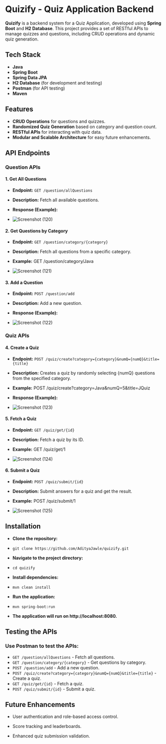 # Quizify - Quiz Application Backend

**Quizify** is a backend system for a Quiz Application, developed using **Spring Boot** and **H2 Database**. This project provides a set of RESTful APIs to manage quizzes and questions, including CRUD operations and dynamic quiz generation.

## Tech Stack

- **Java**
- **Spring Boot**
- **Spring Data JPA**
- **H2 Database** (for development and testing)
- **Postman** (for API testing)
- **Maven**

## Features

- **CRUD Operations** for questions and quizzes.
- **Randomized Quiz Generation** based on category and question count.
- **RESTful APIs** for interacting with quiz data.
- **Modular and Scalable Architecture** for easy future enhancements.

## API Endpoints

### Question APIs

#### 1. Get All Questions
- **Endpoint:** `GET /question/allQuestions`
- **Description:** Fetch all available questions.
- **Response (Example):**

- ![Screenshot (120)](https://github.com/user-attachments/assets/d31185d5-2626-4cf7-ab71-dd144e1ff36d)


#### 2. Get Questions by Category
- **Endpoint:** `GET /question/category/{category}`
- **Description:** Fetch all questions from a specific category.
- **Example:** GET /question/category/Java

- ![Screenshot (121)](https://github.com/user-attachments/assets/4c501d55-7950-4508-97d6-1bc9cc80380b)


 
#### 3. Add a Question
- **Endpoint:** `POST /question/add`
- **Description:** Add a new question.
- **Response (Example):**

- ![Screenshot (122)](https://github.com/user-attachments/assets/a6af00bc-951b-4c64-b30e-2ce7d7879dec)



### Quiz APIs
#### 4. Create a Quiz
- **Endpoint:** `POST /quiz/create?category={category}&numQ={numQ}&title={title}`
- **Description:** Creates a quiz by randomly selecting {numQ} questions from the specified category.
- **Example:** POST /quiz/create?category=Java&numQ=5&title=JQuiz
- **Response (Example):**


- ![Screenshot (123)](https://github.com/user-attachments/assets/55eee8b0-9ffa-4001-8bfb-e572b1ae195e)


#### 5. Fetch a Quiz
- **Endpoint:** `GET /quiz/get/{id}`
- **Description:** Fetch a quiz by its ID.
- **Example:** GET /quiz/get/1

- ![Screenshot (124)](https://github.com/user-attachments/assets/8b9e215e-7626-43ec-a18a-ff249a8d74bf)



#### 6. Submit a Quiz
- **Endpoint:** `POST /quiz/submit/{id}`
- **Description:** Submit answers for a quiz and get the result.
- **Example:** POST /quiz/submit/1

- ![Screenshot (125)](https://github.com/user-attachments/assets/7b1e1f2f-df9b-4d77-8b9d-6c7b13368182)



## Installation
- **Clone the repository:**

- `git clone https://github.com/AdityaJawle/quizify.git`


- **Navigate to the project directory:**

- `cd quizify`

- **Install dependencies:**

- `mvn clean install`

- **Run the application:**

- `mvn spring-boot:run`

- **The application will run on http://localhost:8080.**

## Testing the APIs

### Use Postman to test the APIs:

- `GET /question/allQuestions` - Fetch all questions.
- `GET /question/category/{category}` - Get questions by category.
- `POST /question/add` - Add a new question.
- `POST /quiz/create?category={category}&numQ={numQ}&title={title}` - Create a quiz.
- `GET /quiz/get/{id}` - Fetch a quiz.
- `POST /quiz/submit/{id}` - Submit a quiz.

## Future Enhancements

- User authentication and role-based access control.

- Score tracking and leaderboards.

- Enhanced quiz submission validation.

